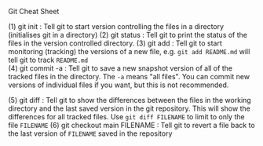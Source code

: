 Git Cheat Sheet

(1)  git init      : Tell git to start version controlling the files 
in a directory
                     (initialises git in a directory)
(2)  git status    : Tell git to print the status of the files in the 
version 
                     controlled directory.
(3)  git add       : Tell git to start monitoring (tracking) the 
versions of a new
                     file, e.g. `git add README.md` will tell git to 
track `README.md`   
(4)  git commit -a : Tell git to save a new snapshot version of all of 
the tracked
                     files in the directory. The `-a` means "all 
files". You can
                     commit new versions of individual files if you 
want, but this
                     is not recommended.


(5)  git diff             : Tell git to show the differences between 
the files in the working
                            directory and the last saved version in 
the git repository. This will
                            show the differences for all tracked 
files. Use
                            `git diff FILENAME` to limit to only the 
file `FILENAME`
(6) git checkout main FILENAME : Tell git to revert a file back to the 
last version of `FILENAME` 
                                 saved in the repository

